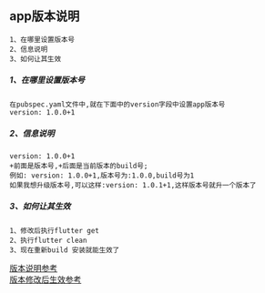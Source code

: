 app版本说明
-----
```
1、在哪里设置版本号
2、信息说明
3、如何让其生效
```
##### 1、在哪里设置版本号
```
在pubspec.yaml文件中,就在下面中的version字段中设置app版本号
version: 1.0.0+1
```

##### 2、信息说明
```
version: 1.0.0+1
+前面是版本号,+后面是当前版本的build号;
例如: version: 1.0.0+1,版本号为:1.0.0,build号为1
如果我想升级版本号,可以这样:version: 1.0.1+1,这样版本号就升一个版本了
```

##### 3、如何让其生效
```
1、修改后执行flutter get
2、执行flutter clean
3、现在重新build 安装就能生效了
```
[版本说明参考](https://www.jianshu.com/p/3011c694d037)<br>
[版本修改后生效参考](https://blog.csdn.net/chiniyi7555/article/details/100724700)
